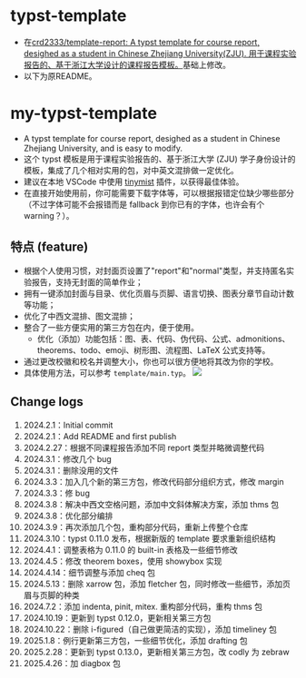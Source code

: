 # typst-template

- 在[crd2333/template-report: A typst template for course report, desighed as a student in Chinese Zhejiang University(ZJU). 用于课程实验报告的、基于浙江大学设计的课程报告模板。](https://github.com/crd2333/template-report#)基础上修改。
- 以下为原README。

# my-typst-template

- A typst template for course report, desighed as a student in Chinese Zhejiang University, and is easy to modify.
- 这个 typst 模板是用于课程实验报告的、基于浙江大学 (ZJU) 学子身份设计的模板，集成了几个相对实用的包，对中英文混排做一定优化。
- 建议在本地 VSCode 中使用 [tinymist](https://github.com/Myriad-Dreamin/tinymist.git) 插件，以获得最佳体验。
- 在直接开始使用前，你可能需要下载字体等，可以根据报错定位缺少哪些部分（不过字体可能不会报错而是 fallback 到你已有的字体，也许会有个 warning？）。

## 特点 (feature)

- 根据个人使用习惯，对封面页设置了"report"和"normal"类型，并支持匿名实验报告，支持无封面的简单作业；
- 拥有一键添加封面与目录、优化页眉与页脚、语言切换、图表分章节自动计数等功能；
- 优化了中西文混排、图文混排；
- 整合了一些方便实用的第三方包在内，便于使用。
  - 优化（添加）功能包括：图、表、代码、伪代码、公式、admonitions、theorems、todo、emoji、树形图、流程图、LaTeX 公式支持等。
- 通过更改校徽和校名并调整大小，你也可以很方便地将其改为你的学校。
- 具体使用方法，可以参考 `template/main.typ`。
  ![](template/main.png)

## Change logs

1. 2024.2.1：Initial commit
2. 2024.2.1：Add README and first publish
3. 2024.2.27：根据不同课程报告添加不同 report 类型并略微调整代码
4. 2024.3.1：修改几个 bug
5. 2024.3.1：删除没用的文件
6. 2024.3.3：加入几个新的第三方包，修改代码部分组织方式，修改 margin
7. 2024.3.3：修 bug
8. 2024.3.8：解决中西文空格问题，添加中文斜体解决方案，添加 thms 包
9. 2024.3.8：优化部分编排
10. 2024.3.9：再次添加几个包，重构部分代码，重新上传整个仓库
11. 2024.3.10：typst 0.11.0 发布，根据新版的 template 要求重新组织结构
12. 2024.4.1：调整表格为 0.11.0 的 built-in 表格及一些细节修改
13. 2024.4.5：修改 theorem boxes，使用 showybox 实现
14. 2024.4.14：细节调整与添加 cheq 包
15. 2024.5.13：删除 xarrow 包，添加 fletcher 包，同时修改一些细节，添加页眉与页脚的种类
16. 2024.7.2：添加 indenta, pinit, mitex. 重构部分代码，重构 thms 包
17. 2024.10.19：更新到 typst 0.12.0，更新相关第三方包
18. 2024.10.22：删除 i-figured（自己做更简洁的实现），添加 timeliney 包
19. 2025.1.8：例行更新第三方包，一些细节优化，添加 drafting 包
20. 2025.2.28：更新到 typst 0.13.0，更新相关第三方包，改 codly 为 zebraw
21. 2025.4.26：加 diagbox 包
